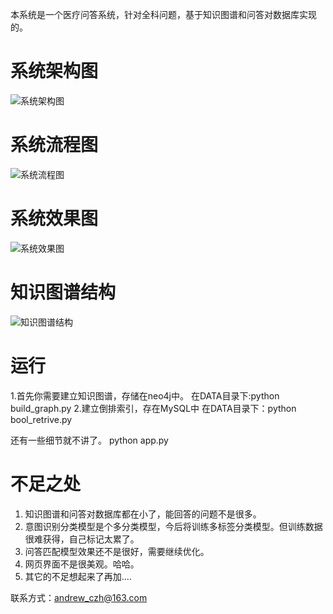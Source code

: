 本系统是一个医疗问答系统，针对全科问题，基于知识图谱和问答对数据库实现的。
# 系统架构图 #

![系统架构图](https://raw.githubusercontent.com/zhihao-chen/MedicalQASystem/master/img/%E7%B3%BB%E7%BB%9F%E6%9E%B6%E6%9E%84.png)
# 系统流程图 #
![系统流程图](https://raw.githubusercontent.com/zhihao-chen/MedicalQASystem/master/img/%E9%97%AE%E7%AD%94%E7%B3%BB%E7%BB%9F%E6%9E%B6%E6%9E%841.png)
# 系统效果图 #
![系统效果图](https://raw.githubusercontent.com/zhihao-chen/MedicalQASystem/master/img/3.png)
# 知识图谱结构 #
![知识图谱结构](https://raw.githubusercontent.com/zhihao-chen/MedicalQASystem/master/img/%E7%9F%A5%E8%AF%86%E5%9B%BE%E8%B0%B1.png)
# 运行 #


1.首先你需要建立知识图谱，存储在neo4j中。
在DATA目录下:python build_graph.py
2.建立倒排索引，存在MySQL中
在DATA目录下：python bool_retrive.py

还有一些细节就不讲了。
python app.py

# 不足之处 #


1. 知识图谱和问答对数据库都在小了，能回答的问题不是很多。
2. 意图识别分类模型是个多分类模型，今后将训练多标签分类模型。但训练数据很难获得，自己标记太累了。
3. 问答匹配模型效果还不是很好，需要继续优化。
4. 网页界面不是很美观。哈哈。
5. 其它的不足想起来了再加.... 

 联系方式：andrew_czh@163.com
